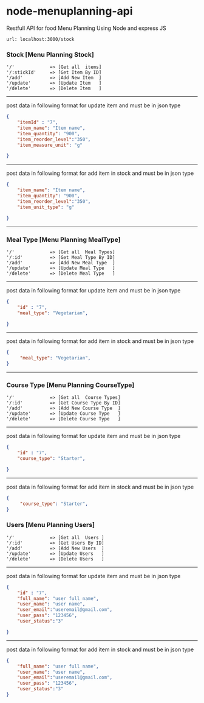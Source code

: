 # node-menuplanning-api

Restfull API for food Menu Planning Using Node and express JS

```
url: localhost:3000/stock
```

### Stock [Menu Planning Stock]
```url
'/'             => [Get all  items]
'/:stickId'     => [Get Item By ID]
'/add'          => [Add New Item  ]
'/update'       => [Update Item   ]
'/delete'       => [Delete Item   ]
```
-----------------------------------------

post data in following format for update item and must be in json type
```json
{
    "itemId" : "7",
    "item_name": "Item name",
    "item_quantity": "900",
    "item_reorder_level":"350",
    "item_measure_unit": "g"

}
```
-----------------------------------------
post data in following format for add item in stock and must be in json type
```json
{
    "item_name": "Item name",
    "item_quantity": "900",
    "item_reorder_level":"350",
    "item_unit_type": "g"

}
```

-----------------------------------------

### Meal Type [Menu Planning MealType]
```url
'/'             => [Get all  Meal Types]
'/:id'          => [Get Meal Type By ID]
'/add'          => [Add New Meal Type  ]
'/update'       => [Update Meal Type   ]
'/delete'       => [Delete Meal Type   ]
```
-----------------------------------------

post data in following format for update item and must be in json type
```json
{
    "id" : "7",
    "meal_type": "Vegetarian",

}
```
-----------------------------------------
post data in following format for add item in stock and must be in json type
```json
{
     "meal_type": "Vegetarian",
}
```
-----------------------------------------

### Course Type [Menu Planning CourseType]
```url
'/'             => [Get all  Course Types]
'/:id'          => [Get Course Type By ID]
'/add'          => [Add New Course Type  ]
'/update'       => [Update Course Type   ]
'/delete'       => [Delete Course Type   ]
```
-----------------------------------------

post data in following format for update item and must be in json type
```json
{
    "id" : "7",
    "course_type": "Starter",

}
```
-----------------------------------------
post data in following format for add item in stock and must be in json type
```json
{
     "course_type": "Starter",
}
```
### Users [Menu Planning Users]
```url
'/'             => [Get all  Users ]
'/:id'          => [Get Users By ID]
'/add'          => [Add New Users  ]
'/update'       => [Update Users   ]
'/delete'       => [Delete Users   ]
```
-----------------------------------------

post data in following format for update item and must be in json type
```json
{
    "id" : "7",
    "full_name": "user full name",
    "user_name": "user name",
    "user_email":"useremail@gmail.com",
    "user_pass": "123456",
    "user_status":"3"

}
```
-----------------------------------------
post data in following format for add item in stock and must be in json type
```json
{
    "full_name": "user full name",
    "user_name": "user name",
    "user_email":"useremail@gmail.com",
    "user_pass": "123456",
    "user_status":"3"
}
```



